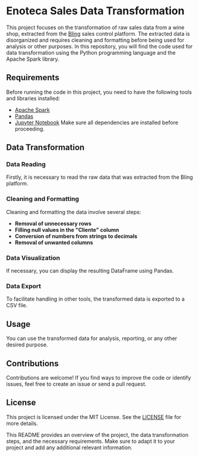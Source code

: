 # Enoteca Sales Data Transformation
This project focuses on the transformation of raw sales data from a wine shop, extracted from the [Bling](https://www.bling.com.br) sales control platform. The extracted data is disorganized and requires cleaning and formatting before being used for analysis or other purposes. In this repository, you will find the code used for data transformation using the Python programming language and the Apache Spark library.

## Requirements
Before running the code in this project, you need to have the following tools and libraries installed:
- [Apache Spark](https://spark.apache.org/)
- [Pandas](https://pandas.pydata.org/)
- [Jupyter Notebook](https://jupyter.org/)
Make sure all dependencies are installed before proceeding.

## Data Transformation
### Data Reading
Firstly, it is necessary to read the raw data that was extracted from the Bling platform.

### Cleaning and Formatting
Cleaning and formatting the data involve several steps:
- **Removal of unnecessary rows**
- **Filling null values in the "Cliente" column**
- **Conversion of numbers from strings to decimals**
- **Removal of unwanted columns**

### Data Visualization
If necessary, you can display the resulting DataFrame using Pandas.

### Data Export
To facilitate handling in other tools, the transformed data is exported to a CSV file.

## Usage
You can use the transformed data for analysis, reporting, or any other desired purpose.

## Contributions
Contributions are welcome! If you find ways to improve the code or identify issues, feel free to create an issue or send a pull request.

## License
This project is licensed under the MIT License. See the [LICENSE](LICENSE) file for more details.

This README provides an overview of the project, the data transformation steps, and the necessary requirements. Make sure to adapt it to your project and add any additional relevant information.
